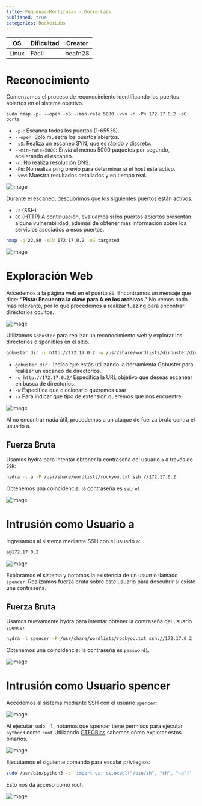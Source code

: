 ```yaml
---
title: Pequeñas-Mentirosas - DockerLabs
published: true
categories: DockerLabs
---
```



| OS     | Dificultad  | Creator           |
| ------ | ----------- | -------------     | 
| Linux  |  Fácil      | beafn28        | 


# Reconocimiento

Comenzamos el proceso de reconocimiento identificando los puertos abiertos en el sistema objetivo. 
```shell
sudo nmap -p- --open -sS --min-rate 5000 -vvv -n -Pn 172.17.0.2 -oG ports 
```
-  `-p-`: Escanea todos los puertos (1-65535).
- `--open`: Solo muestra los puertos abiertos.
- `-sS`: Realiza un escaneo SYN, que es rápido y discreto.
- `--min-rate=5000`: Envía al menos 5000 paquetes por segundo, acelerando el escaneo.
- `-n`: No realiza resolución DNS.
- `-Pn`: No realiza ping previo para determinar si el host está activo.
- `-vvv`: Muestra resultados detallados y en tiempo real.

![image](https://github.com/user-attachments/assets/c0f30b08-c06b-4fc6-a01e-613973085e60)

Durante el escaneo, descubrimos que los siguientes puertos están activos:
- `22` (SSH)
- `80` (HTTP)
A continuación, evaluamos si los puertos abiertos presentan alguna vulnerabilidad, además de obtener más información sobre los servicios asociados a esos puertos.

```bash
nmap -p 22,80 -sCV 172.17.0.2 -oG targeted
```
![image](https://github.com/user-attachments/assets/1cb3e4d7-e634-4a95-9682-be2a7a03e5e4)

# Exploración Web
Accedemos a la página web en el puerto `80`. Encontramos un mensaje que dice: **“Pista: Encuentra la clave para A en los archivos.”** No vemos nada más relevante, por lo que procedemos a realizar fuzzing para encontrar directorios ocultos.

![image](https://github.com/user-attachments/assets/2a097f17-e4b9-4261-baca-5fa809b31e29)

Utilizamos `Gobuster` para realizar un reconocimiento web y explorar los directorios disponibles en el sitio.
```bash
gobuster dir -u http://172.17.0.2 -w /usr/share/wordlists/dirbuster/directory-list-2.3-medium.txt -x php,doc,html,txt,img
```
- `gobuster dir` - Indica que estás utilizando la herramienta Gobuster para realizar un escaneo de directorios.
- `-u http://172.17.0.2/` Especifica la URL objetivo que deseas escanear en busca de directorios.
- `-w` Especifica que diccionario queremos usar
- `-x` Para indicar que tipo de extension queremos que nos encuentre

![image](https://github.com/user-attachments/assets/87bc711b-a608-4d70-a491-16983d52e339)

Al no encontrar nada útil, procedemos a un ataque de fuerza bruta contra el usuario a.

## Fuerza Bruta

Usamos hydra para intentar obtener la contraseña del usuario `a` a través de `SSH`:

```bash
hydra -l a -P /usr/share/wordlists/rockyou.txt ssh://172.17.0.2
```

Obtenemos una coincidencia: la contraseña es `secret`.

![image](https://github.com/user-attachments/assets/8cab8a67-e13c-4a25-90ae-af2d5e09bb12)

# Intrusión como Usuario a

Ingresamos al sistema mediante SSH con el usuario `a`:

```bash
a@172.17.0.2
```

![image](https://github.com/user-attachments/assets/1641b4f0-7abf-4b8d-a71d-6596671d4221)

Exploramos el sistema y notamos la existencia de un usuario llamado `spencer`. Realizamos fuerza bruta sobre este usuario para descubrir si existe una contraseña.

## Fuerza Bruta

Usamos nuevamente hydra para intentar obtener la contraseña del usuario `spencer`:
```bash
hydra -l spencer -P /usr/share/wordlists/rockyou.txt ssh://172.17.0.2
```

Obtenemos una coincidencia: la contraseña es `password1`.

![image](https://github.com/user-attachments/assets/da028713-4dc8-49df-b49d-0eeb1ad16c71)

# Intrusión como Usuario spencer

Accedemos al sistema mediante SSH con el usuario `spencer`:

![image](https://github.com/user-attachments/assets/bbdb8078-72be-4846-b33a-52610c7835d7)

Al ejecutar `sudo -l`, notamos que spencer tiene permisos para ejecutar `python3` como `root`.Utilizando [GTFOBins](https://gtfobins.github.io/gtfobins/awk/#shell) sabemos cómo explotar estos binarios.

![image](https://github.com/user-attachments/assets/fa882495-bd9d-4456-88ca-323bbfa47825)

Ejecutamos el siguiente comando para escalar privilegios:
```bash
sudo /usr/bin/python3 -c 'import os; os.execl("/bin/sh", "sh", "-p")'
```
Esto nos da acceso como root:

![image](https://github.com/user-attachments/assets/4b903770-949d-4d88-955c-dba80a0750c4)

